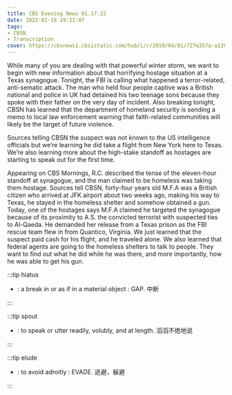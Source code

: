 ```yaml
---
title: CBS Evening News 01.17.22
date: 2022-01-18 19:21:07
tags:
- CBSN
- Transcription
cover: https://cbsnews1.cbsistatic.com/hub/i/r/2019/04/01/727e357a-a126-4138-a2c5-4d3222669d57/thumbnail/640x360/3ff2761028dc5c65cc4f07acd54bcd5c/cbsn2-logo-1920x1080.jpg
---
```

While many of you are dealing with that powerful winter storm, we want to begin with new information about that horrifying hostage situation at a Texas synagogue. Tonight, the FBI is calling what happened a terror-related, anti-sematic attack. The man who held four people captive was a British national and police in UK had detained his two teenage sons because they spoke with their father on the very day of incident. Also breaking tonight, CBSN has learned that the department of homeland security is sending a memo to local law enforcement warning that faith-related communities will likely be the target of future violence. 

Sources telling CBSN the suspect was not known to the US intelligence officials but we’re learning he did take a flight from New York here to Texas. We’re also learning more about the high-stake standoff as hostages are starting to speak out for the first time. 

Appearing on CBS Mornings, R.C. described the tense of the eleven-hour standoff at synagogue, and the man claimed to be homeless was taking them hostage. Sources tell CBSN, forty-four years old M.F.A was a British citizen who arrived at JFK airport about two weeks ago, making his way to Texas, he stayed in the homeless shelter and somehow obtained a gun. Today, one of the hostages says M.F.A claimed he targeted the synagogue because of its proximity to A.S. the convicted terrorist with suspected ties to Al-Qaeda. He demanded her release from a Texas prison as the FBI rescue team flew in from Quantico, Virginia. We just learned that the suspect paid cash for his flight, and he traveled alone. We also learned that federal agents are going to the homeless shelters to talk to people. They want to find out what he did while he was there, and more importantly, how he was able to get his gun.

:::tip hiatus

- : a break in or as if in a material object : GAP. 中断
  
:::

:::tip spout

- : to speak or utter readily, volubly, and at length. 滔滔不绝地说
  
:::

:::tip elude

- : to avoid adroitly : EVADE. 逃避，躲避
  
:::
